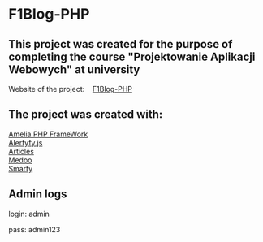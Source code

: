 # F1Blog-PHP 
<h2>This project was created for the purpose of completing the course "Projektowanie Aplikacji Webowych" at university</h2>
<p>Website of the project: &nbsp&nbsp&nbsp<a href="https://marcysiox.000webhostapp.com/F1Blog-PHP/public/" target="_blank">F1Blog-PHP</a></p>
<h2>The project was created with: </h2>
<a href="http://amelia-framework.eu/">Amelia PHP FrameWork</a><br>
<a href="https://alertifyjs.com/">Alertyfy.js</a><br>
<a href="https://powrotroberta.pl/">Articles</a><br>
<a href="https://medoo.in/">Medoo</a><br>
<a href="https://www.smarty.net/">Smarty</a><br>

<h2>Admin logs</h2>
<p>login: admin</p>
<p>pass: admin123</p>

